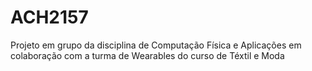 # ACH2157
Projeto em grupo da disciplina de Computação Física e Aplicações em colaboração com a turma de Wearables do curso de Téxtil e Moda
